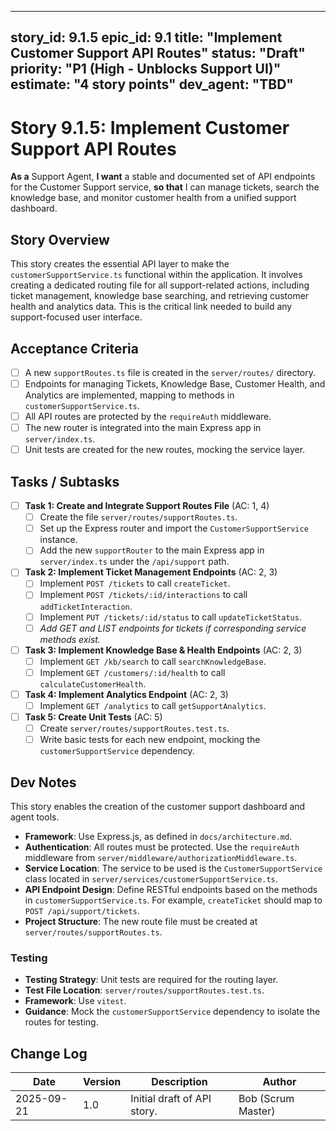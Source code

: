 
---
story_id: 9.1.5
epic_id: 9.1
title: "Implement Customer Support API Routes"
status: "Draft"
priority: "P1 (High - Unblocks Support UI)"
estimate: "4 story points"
dev_agent: "TBD"
---

# Story 9.1.5: Implement Customer Support API Routes

**As a** Support Agent,
**I want** a stable and documented set of API endpoints for the Customer Support service,
**so that** I can manage tickets, search the knowledge base, and monitor customer health from a unified support dashboard.

## Story Overview

This story creates the essential API layer to make the `customerSupportService.ts` functional within the application. It involves creating a dedicated routing file for all support-related actions, including ticket management, knowledge base searching, and retrieving customer health and analytics data. This is the critical link needed to build any support-focused user interface.

## Acceptance Criteria

- [ ] A new `supportRoutes.ts` file is created in the `server/routes/` directory.
- [ ] Endpoints for managing Tickets, Knowledge Base, Customer Health, and Analytics are implemented, mapping to methods in `customerSupportService.ts`.
- [ ] All API routes are protected by the `requireAuth` middleware.
- [ ] The new router is integrated into the main Express app in `server/index.ts`.
- [ ] Unit tests are created for the new routes, mocking the service layer.

## Tasks / Subtasks

- [ ] **Task 1: Create and Integrate Support Routes File** (AC: 1, 4)
    - [ ] Create the file `server/routes/supportRoutes.ts`.
    - [ ] Set up the Express router and import the `CustomerSupportService` instance.
    - [ ] Add the new `supportRouter` to the main Express app in `server/index.ts` under the `/api/support` path.

- [ ] **Task 2: Implement Ticket Management Endpoints** (AC: 2, 3)
    - [ ] Implement `POST /tickets` to call `createTicket`.
    - [ ] Implement `POST /tickets/:id/interactions` to call `addTicketInteraction`.
    - [ ] Implement `PUT /tickets/:id/status` to call `updateTicketStatus`.
    - [ ] *Add GET and LIST endpoints for tickets if corresponding service methods exist.*

- [ ] **Task 3: Implement Knowledge Base & Health Endpoints** (AC: 2, 3)
    - [ ] Implement `GET /kb/search` to call `searchKnowledgeBase`.
    - [ ] Implement `GET /customers/:id/health` to call `calculateCustomerHealth`.

- [ ] **Task 4: Implement Analytics Endpoint** (AC: 2, 3)
    - [ ] Implement `GET /analytics` to call `getSupportAnalytics`.

- [ ] **Task 5: Create Unit Tests** (AC: 5)
    - [ ] Create `server/routes/supportRoutes.test.ts`.
    - [ ] Write basic tests for each new endpoint, mocking the `customerSupportService` dependency.

## Dev Notes

This story enables the creation of the customer support dashboard and agent tools.

-   **Framework**: Use Express.js, as defined in `docs/architecture.md`.
-   **Authentication**: All routes must be protected. Use the `requireAuth` middleware from `server/middleware/authorizationMiddleware.ts`.
-   **Service Location**: The service to be used is the `CustomerSupportService` class located in `server/services/customerSupportService.ts`.
-   **API Endpoint Design**: Define RESTful endpoints based on the methods in `customerSupportService.ts`. For example, `createTicket` should map to `POST /api/support/tickets`.
-   **Project Structure**: The new route file must be created at `server/routes/supportRoutes.ts`.

### Testing
-   **Testing Strategy**: Unit tests are required for the routing layer.
-   **Test File Location**: `server/routes/supportRoutes.test.ts`.
-   **Framework**: Use `vitest`.
-   **Guidance**: Mock the `customerSupportService` dependency to isolate the routes for testing.

## Change Log

| Date       | Version | Description                 | Author       |
|------------|---------|-----------------------------|--------------|
| 2025-09-21 | 1.0     | Initial draft of API story. | Bob (Scrum Master) |
